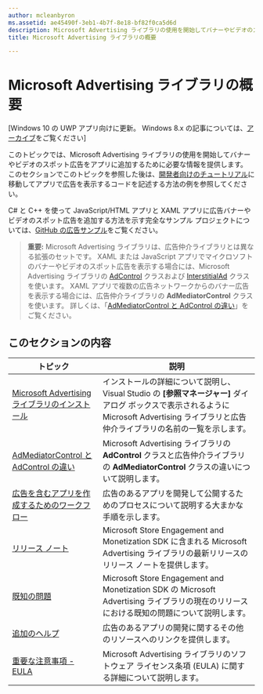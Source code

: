 ```yaml
---
author: mcleanbyron
ms.assetid: ae45490f-3eb1-4b7f-8e18-bf82f0ca5d6d
description: Microsoft Advertising ライブラリの使用を開始してバナーやビデオのスポット広告をアプリに追加するために必要な情報を得ます。
title: Microsoft Advertising ライブラリの概要

---
```


# Microsoft Advertising ライブラリの概要


\[Windows 10 の UWP アプリ向けに更新。 Windows 8.x の記事については、[アーカイブ](http://go.microsoft.com/fwlink/p/?linkid=619132)をご覧ください\]

このトピックでは、Microsoft Advertising ライブラリの使用を開始してバナーやビデオのスポット広告をアプリに追加するために必要な情報を提供します。 このセクションでこのトピックを参照した後は、[開発者向けのチュートリアル](developer-walkthroughs.md)に移動してアプリで広告を表示するコードを記述する方法の例を参照してください。

C# と C++ を使って JavaScript/HTML アプリと XAML アプリに広告バナーやビデオのスポット広告を追加する方法を示す完全なサンプル プロジェクトについては、[GitHub の広告サンプル](http://aka.ms/githubads)をご覧ください。

>**重要:** Microsoft Advertising ライブラリは、広告仲介ライブラリとは異なる拡張のセットです。 XAML または JavaScript アプリでマイクロソフトのバナーやビデオのスポット広告を表示する場合には、Microsoft Advertising ライブラリの [AdControl](https://msdn.microsoft.com/library/windows/apps/microsoft.advertising.winrt.ui.adcontrol.aspx) クラスおよび [InterstitialAd](https://msdn.microsoft.com/library/windows/apps/microsoft.advertising.winrt.ui.interstitialad.aspx) クラスを使います。 XAML アプリで複数の広告ネットワークからのバナー広告を表示する場合には、広告仲介ライブラリの **AdMediatorControl** クラスを使います。 詳しくは、「[AdMediatorControl と AdControl の違い](what-is-the-difference-admediatorcontrol-or-adcontrol.md)」をご覧ください。

 

## このセクションの内容

| トピック                                                                                                       | 説明                 |
|-------------------------------------------------------------------------------------------------------------|-----------------------------|
| [Microsoft Advertising ライブラリのインストール](install-the-microsoft-advertising-libraries.md) |  インストールの詳細について説明し、Visual Studio の **[参照マネージャー]** ダイアログ ボックスで表示されるように Microsoft Advertising ライブラリと広告仲介ライブラリの名前の一覧を示します。  |
| [AdMediatorControl と AdControl の違い](what-is-the-difference-admediatorcontrol-or-adcontrol.md)        |  Microsoft Advertising ライブラリの **AdControl** クラスと広告仲介ライブラリの **AdMediatorControl** クラスの違いについて説明します。    |
| [広告を含むアプリを作成するためのワークフロー](workflows-for-creating-apps-with-ads.md)     |  広告のあるアプリを開発して公開するためのプロセスについて説明する大まかな手順を示します。   |
| [リリース ノート](release-notes-for-the-advertising-libraries.md)         |  Microsoft Store Engagement and Monetization SDK に含まれる Microsoft Advertising ライブラリの最新リリースのリリース ノートを提供します。   |
| [既知の問題](known-issues-for-the-advertising-libraries.md)      |  Microsoft Store Engagement and Monetization SDK の Microsoft Advertising ライブラリの現在のリリースにおける既知の問題について説明します。   |
| [追加のヘルプ](additional-help.md)                                    |   広告のあるアプリの開発に関するその他のリソースへのリンクを提供します。  |
| [重要な注意事項 - EULA](important-notice-eula.md)                                    |   Microsoft Advertising ライブラリのソフトウェア ライセンス条項 (EULA) に関する詳細について説明します。   |


 

 


<!--HONumber=May16_HO2-->


